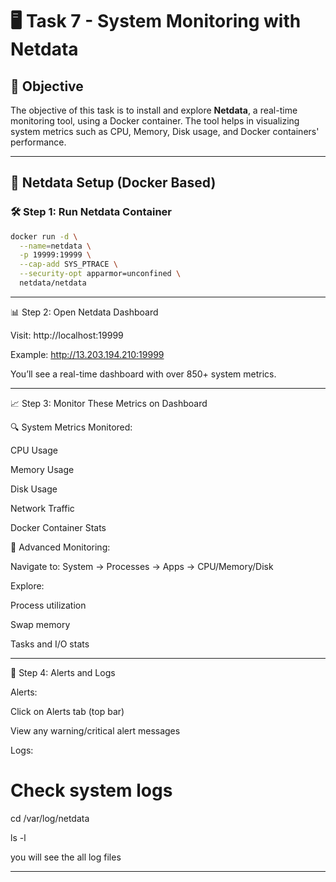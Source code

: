 # 🖥️ Task 7 - System Monitoring with Netdata 

## 📌 Objective
The objective of this task is to install and explore **Netdata**, a real-time monitoring tool, using a Docker container. The tool helps in visualizing system metrics such as CPU, Memory, Disk usage, and Docker containers' performance.

---

## 🐳 Netdata Setup (Docker Based)

### 🛠️ Step 1: Run Netdata Container
```bash
docker run -d \
  --name=netdata \
  -p 19999:19999 \
  --cap-add SYS_PTRACE \
  --security-opt apparmor=unconfined \
  netdata/netdata
```
---

📊 Step 2: Open Netdata Dashboard

Visit: http://localhost:19999

Example: http://13.203.194.210:19999

You’ll see a real-time dashboard with over 850+ system metrics.

---

📈 Step 3: Monitor These Metrics on Dashboard

🔍 System Metrics Monitored:

CPU Usage

Memory Usage

Disk Usage

Network Traffic

Docker Container Stats

🧪 Advanced Monitoring:

Navigate to: System → Processes → Apps → CPU/Memory/Disk

Explore:

Process utilization

Swap memory

Tasks and I/O stats

---

🔔 Step 4: Alerts and Logs

Alerts:

Click on Alerts tab (top bar)

View any warning/critical alert messages

Logs:

# Check system logs
cd /var/log/netdata

ls -l

you will see the all log files

---
